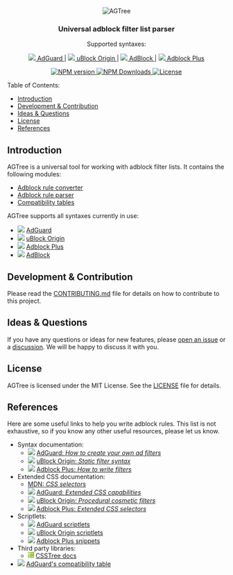 <!-- markdownlint-disable -->

&nbsp;

<p align="center">
    <picture>
        <source
            media="(prefers-color-scheme: dark)"
            srcset="https://cdn.adtidy.org/website/github.com/AGTree/agtree_darkmode.svg"
        />
        <img
            alt="AGTree"
            src="https://cdn.adtidy.org/website/github.com/AGTree/agtree_lightmode.svg"
            width="350px"
        />
    </picture>
</p>
<h3 align="center">Universal adblock filter list parser</h3>
<p align="center">Supported syntaxes:</p>
<p align="center">
    <a href="https://adguard.com">
        <img
            src="https://cdn.adguard.com/website/github.com/AGLint/adg_logo.svg"
            width="14px"
        />
        AdGuard
    </a>
    |
    <a href="https://github.com/gorhill/uBlock">
        <img
            src="https://cdn.adguard.com/website/github.com/AGLint/ubo_logo.svg"
            width="14px"
        />
        uBlock Origin
    </a>
    |
    <a href="https://getadblock.com">
        <img
            src="https://cdn.adguard.com/website/github.com/AGLint/ab_logo.svg"
            width="14px"
        />
        AdBlock
    </a>
    |
    <a href="https://adblockplus.org">
        <img
            src="https://cdn.adguard.com/website/github.com/AGLint/abp_logo.svg"
            width="14px"
        />
        Adblock Plus
    </a>
</p>

<p align="center">
    <a href="https://www.npmjs.com/package/@adguard/agtree">
        <img src="https://img.shields.io/npm/v/@adguard/agtree" alt="NPM version" />
    </a>
    <a href="https://www.npmjs.com/package/@adguard/agtree">
        <img src="https://img.shields.io/npm/dm/@adguard/agtree" alt="NPM Downloads" />
    </a>
    <a href="https://github.com/AdguardTeam/tsurlfilter/blob/master/packages/agtree/LICENSE">
        <img src="https://img.shields.io/npm/l/@adguard/agtree" alt="License" />
    </a>
</p>
<!-- markdownlint-restore -->

Table of Contents:

- [Introduction](#introduction)
- [Development \& Contribution](#development--contribution)
- [Ideas \& Questions](#ideas--questions)
- [License](#license)
- [References](#references)

## Introduction

AGTree is a universal tool for working with adblock filter lists. It contains
the following modules:

- [Adblock rule converter][converter-url]
- [Adblock rule parser][parser-url]
- [Compatibility tables][compatibility-tables-url]

AGTree supports all syntaxes currently in use:

- <img src="https://cdn.adguard.com/website/github.com/AGLint/adg_logo.svg" width="14px"> [AdGuard][adg-url]
- <img src="https://cdn.adguard.com/website/github.com/AGLint/ubo_logo.svg" width="14px"> [uBlock Origin][ubo-url]
- <img src="https://cdn.adguard.com/website/github.com/AGLint/abp_logo.svg" width="14px"> [Adblock Plus][abp-url]
- <img src="https://cdn.adguard.com/website/github.com/AGLint/ab_logo.svg" width="14px"> [AdBlock][ab-url]

[ab-url]: https://getadblock.com
[abp-url]: https://adblockplus.org
[adg-url]: https://adguard.com
[compatibility-tables-url]: https://github.com/AdguardTeam/tsurlfilter/tree/master/packages/agtree/src/compatibility-tables
[converter-url]: https://github.com/AdguardTeam/tsurlfilter/tree/master/packages/agtree/src/converter
[parser-url]: https://github.com/AdguardTeam/tsurlfilter/tree/master/packages/agtree/src/converter
[ubo-url]: https://github.com/gorhill/uBlock

## Development & Contribution

Please read the [CONTRIBUTING.md][contributing-url] file for details on how to
contribute to this project.

[contributing-url]: https://github.com/AdguardTeam/tsurlfilter/tree/master/packages/agtree/CONTRIBUTING.md

## Ideas & Questions

If you have any questions or ideas for new features, please
[open an issue][new-issue-url] or a [discussion][discussions-url]. We will be
happy to discuss it with you.

[discussions-url]: https://github.com/AdguardTeam/tsurlfilter/discussions
[new-issue-url]: https://github.com/AdguardTeam/tsurlfilter/issues/new

## License

AGTree is licensed under the MIT License. See the [LICENSE][license-url] file
for details.

[license-url]: https://github.com/AdguardTeam/tsurlfilter/blob/master/packages/agtree/LICENSE

## References

Here are some useful links to help you write adblock rules. This list is not
exhaustive, so if you know any other useful resources, please let us know.

<!--markdownlint-disable MD013-->
- Syntax documentation:
    - <img src="https://cdn.adguard.com/website/github.com/AGLint/adg_logo.svg" width="14px"> [AdGuard: *How to create your own ad filters*][adg-filters]
    - <img src="https://cdn.adguard.com/website/github.com/AGLint/ubo_logo.svg" width="14px"> [uBlock Origin: *Static filter syntax*][ubo-filters]
    - <img src="https://cdn.adguard.com/website/github.com/AGLint/abp_logo.svg" width="14px"> [Adblock Plus: *How to write filters*][abp-filters]
- Extended CSS documentation:
    - [MDN: *CSS selectors*][mdn-css-selectors]
    - <img src="https://cdn.adguard.com/website/github.com/AGLint/adg_logo.svg" width="14px"> [AdGuard: *Extended CSS capabilities*][adg-ext-css]
    - <img src="https://cdn.adguard.com/website/github.com/AGLint/ubo_logo.svg" width="14px"> [uBlock Origin: *Procedural cosmetic filters*][ubo-procedural]
    - <img src="https://cdn.adguard.com/website/github.com/AGLint/abp_logo.svg" width="14px"> [Adblock Plus: *Extended CSS selectors*][abp-ext-css]
- Scriptlets:
    - <img src="https://cdn.adguard.com/website/github.com/AGLint/adg_logo.svg" width="14px"> [AdGuard scriptlets][adg-scriptlets]
    - <img src="https://cdn.adguard.com/website/github.com/AGLint/ubo_logo.svg" width="14px"> [uBlock Origin scriptlets][ubo-scriptlets]
    - <img src="https://cdn.adguard.com/website/github.com/AGLint/abp_logo.svg" width="14px"> [Adblock Plus snippets][abp-snippets]
- Third party libraries:
    - <img src="https://raw.githubusercontent.com/csstree/csstree/master/assets/csstree-logo-rounded.svg" width="14px"> [CSSTree docs][css-tree-docs]
- <img src="https://cdn.adguard.com/website/github.com/AGLint/adg_logo.svg" width="14px"> [AdGuard's compatibility table][adg-compatibility-table]
<!--markdownlint-enable MD013-->

[abp-ext-css]: https://help.eyeo.com/adblockplus/how-to-write-filters#elemhide-emulation
[abp-filters]: https://help.eyeo.com/adblockplus/how-to-write-filters
[abp-snippets]: https://help.eyeo.com/adblockplus/snippet-filters-tutorial#snippets-ref
[adg-compatibility-table]: https://github.com/AdguardTeam/Scriptlets/blob/master/wiki/compatibility-table.md
[adg-ext-css]: https://github.com/AdguardTeam/ExtendedCss/blob/master/README.md
[adg-filters]: https://kb.adguard.com/en/general/how-to-create-your-own-ad-filters
[adg-scriptlets]: https://github.com/AdguardTeam/Scriptlets/blob/master/wiki/about-scriptlets.md#scriptlets
[css-tree-docs]: https://github.com/csstree/csstree/tree/master/docs
[mdn-css-selectors]: https://developer.mozilla.org/en-US/docs/Web/CSS/CSS_Selectors
[ubo-filters]: https://github.com/gorhill/uBlock/wiki/Static-filter-syntax
[ubo-procedural]: https://github.com/gorhill/uBlock/wiki/Procedural-cosmetic-filters
[ubo-scriptlets]: https://github.com/gorhill/uBlock/wiki/Resources-Library#available-general-purpose-scriptlets
